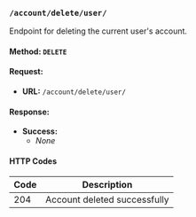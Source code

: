 
### `/account/delete/user/`
Endpoint for deleting the current user's account.

#### Method: `DELETE`

#### Request:
* **URL:** `/account/delete/user/`

#### Response:
* **Success:**
  * *None*

#### HTTP Codes

| Code | Description                |
|------|----------------------------|
| 204  | Account deleted successfully |

